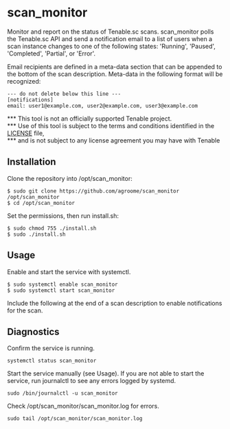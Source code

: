 # scan_monitor

Monitor and report on the status of Tenable.sc scans. scan_monitor polls the Tenable.sc API and send a notification
email to a list of users when a scan instance changes to one of the following states: 
 'Running', 'Paused', 'Completed', 'Partial', or 'Error'.
 
Email recipients are defined in a meta-data section that can be appended to the bottom of the scan 
description. Meta-data in the following format will be recognized:

```
--- do not delete below this line ---
[notifications]
email: user1@example.com, user2@example.com, user3@example.com 
```

*** This tool is not an officially supported Tenable project.                   
*** Use of this tool is subject to the terms and conditions identified in the [LICENSE](LICENSE) file,  
*** and is not subject to any license agreement you may have with Tenable 

## Installation

Clone the repository into /opt/scan_monitor:
```shell script
$ sudo git clone https://github.com/agroome/scan_monitor /opt/scan_monitor
$ cd /opt/scan_monitor
```
Set the permissions, then run install.sh:
```shell script
$ sudo chmod 755 ./install.sh
$ sudo ./install.sh 
```
## Usage
Enable and start the service with systemctl.
```shell script
$ sudo systemctl enable scan_monitor
$ sudo systemctl start scan_monitor
```

Include the following at the end of a scan description to enable notifications for the scan.


## Diagnostics
Confirm the service is running. 
```commandline
systemctl status scan_monitor
```
Start the service manually (see Usage). If you are not able to start the service, run journalctl to see any errors logged by systemd. 
```commandline
sudo /bin/journalctl -u scan_monitor
```
Check /opt/scan_monitor/scan_monitor.log for errors.
```commandline
sudo tail /opt/scan_monitor/scan_monitor.log 
```
